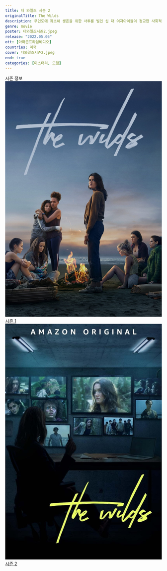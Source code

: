 ```yaml
---
title: 더 와일즈 시즌 2
originalTitle: The Wilds
description: 무인도에 좌초해 생존을 위한 사투를 벌인 십 대 여자아이들이 정교한 사회적 실험이라는 충격적인 사실을 알게 된다. 시즌 2에서는 새로운 섬의 십 대 남자아이들이 소개된다. 실험을 진행하는 조종자들의 시선 속에서 생존을 위해 싸우는 가운데 극적인 사건이 고조되며 추측이 계속 이어진다.
genre: movie
poster: 더와일즈시즌2.jpeg
release: "2022.05.05"
ott: [아마존프라임비디오]
countries: 미국
cover: 더와일즈시즌2.jpeg
end: true
categories: [미스터리, 모험]
---
```


<div class="title bold">시즌 정보</div>

<div class="season-list">
<div class="item">
<a href="https://lesflix.github.io/drama/더와일즈시즌1" ><img src="/poster/더와일즈시즌1.jpeg" alt="더와일즈시즌1 포스터 ">
시즌 1</a>
</div>

<div class="item">
<a href="https://lesflix.github.io/drama/더와일즈시즌2" ><img src="/poster/더와일즈시즌2.jpeg" alt="더와일즈시즌2 포스터 ">
시즌 2</a>
</div>
</div>
